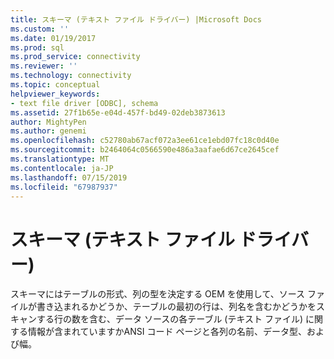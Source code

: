```yaml
---
title: スキーマ (テキスト ファイル ドライバー) |Microsoft Docs
ms.custom: ''
ms.date: 01/19/2017
ms.prod: sql
ms.prod_service: connectivity
ms.reviewer: ''
ms.technology: connectivity
ms.topic: conceptual
helpviewer_keywords:
- text file driver [ODBC], schema
ms.assetid: 27f1b65e-e04d-457f-bd49-02deb3873613
author: MightyPen
ms.author: genemi
ms.openlocfilehash: c52780ab67acf072a3ee61ce1ebd07fc18c0d40e
ms.sourcegitcommit: b2464064c0566590e486a3aafae6d67ce2645cef
ms.translationtype: MT
ms.contentlocale: ja-JP
ms.lasthandoff: 07/15/2019
ms.locfileid: "67987937"
---
```

# <a name="schema-text-file-driver"></a>スキーマ (テキスト ファイル ドライバー)
スキーマにはテーブルの形式、列の型を決定する OEM を使用して、ソース ファイルが書き込まれるかどうか、テーブルの最初の行は、列名を含むかどうかをスキャンする行の数を含む、データ ソースの各テーブル (テキスト ファイル) に関する情報が含まれていますかANSI コード ページと各列の名前、データ型、および幅。
